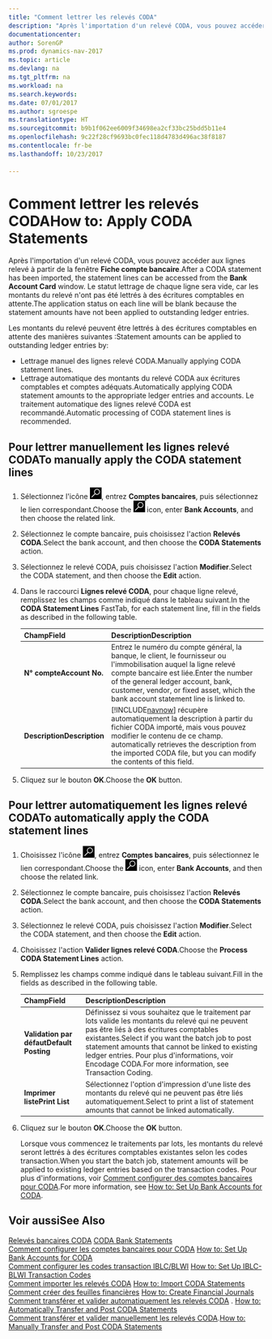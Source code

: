```yaml
---
title: "Comment lettrer les relevés CODA"
description: "Après l'importation d'un relevé CODA, vous pouvez accéder aux lignes relevé à partir de la fenêtre **Fiche compte bancaire**. Le statut lettrage de chaque ligne sera vide, car les montants du relevé n'ont pas été lettrés à des écritures comptables en attente."
documentationcenter: 
author: SorenGP
ms.prod: dynamics-nav-2017
ms.topic: article
ms.devlang: na
ms.tgt_pltfrm: na
ms.workload: na
ms.search.keywords: 
ms.date: 07/01/2017
ms.author: sgroespe
ms.translationtype: HT
ms.sourcegitcommit: b9b1f062ee6009f34698ea2cf33bc25bdd5b11e4
ms.openlocfilehash: 9c22f28cf9693bc0fec118d4783d496ac38f8187
ms.contentlocale: fr-be
ms.lasthandoff: 10/23/2017

---
```

# <a name="how-to-apply-coda-statements"></a><span data-ttu-id="2b8ae-104">Comment lettrer les relevés CODA</span><span class="sxs-lookup"><span data-stu-id="2b8ae-104">How to: Apply CODA Statements</span></span>
<span data-ttu-id="2b8ae-105">Après l'importation d'un relevé CODA, vous pouvez accéder aux lignes relevé à partir de la fenêtre **Fiche compte bancaire**.</span><span class="sxs-lookup"><span data-stu-id="2b8ae-105">After a CODA statement has been imported, the statement lines can be accessed from the **Bank Account Card** window.</span></span> <span data-ttu-id="2b8ae-106">Le statut lettrage de chaque ligne sera vide, car les montants du relevé n'ont pas été lettrés à des écritures comptables en attente.</span><span class="sxs-lookup"><span data-stu-id="2b8ae-106">The application status on each line will be blank because the statement amounts have not been applied to outstanding ledger entries.</span></span>  

<span data-ttu-id="2b8ae-107">Les montants du relevé peuvent être lettrés à des écritures comptables en attente des manières suivantes :</span><span class="sxs-lookup"><span data-stu-id="2b8ae-107">Statement amounts can be applied to outstanding ledger entries by:</span></span>  

-   <span data-ttu-id="2b8ae-108">Lettrage manuel des lignes relevé CODA.</span><span class="sxs-lookup"><span data-stu-id="2b8ae-108">Manually applying CODA statement lines.</span></span>  
-   <span data-ttu-id="2b8ae-109">Lettrage automatique des montants du relevé CODA aux écritures comptables et comptes adéquats.</span><span class="sxs-lookup"><span data-stu-id="2b8ae-109">Automatically applying CODA statement amounts to the appropriate ledger entries and accounts.</span></span> <span data-ttu-id="2b8ae-110">Le traitement automatique des lignes relevé CODA est recommandé.</span><span class="sxs-lookup"><span data-stu-id="2b8ae-110">Automatic processing of CODA statement lines is recommended.</span></span>  

## <a name="to-manually-apply-the-coda-statement-lines"></a><span data-ttu-id="2b8ae-111">Pour lettrer manuellement les lignes relevé CODA</span><span class="sxs-lookup"><span data-stu-id="2b8ae-111">To manually apply the CODA statement lines</span></span>  

1.  <span data-ttu-id="2b8ae-112">Sélectionnez l'icône ![Rechercher une page ou un état](../../media/ui-search/search_small.png "icône Rechercher une page ou un état"), entrez **Comptes bancaires**, puis sélectionnez le lien correspondant.</span><span class="sxs-lookup"><span data-stu-id="2b8ae-112">Choose the ![Search for Page or Report](../../media/ui-search/search_small.png "Search for Page or Report icon") icon, enter **Bank Accounts**, and then choose the related link.</span></span>  
2.  <span data-ttu-id="2b8ae-113">Sélectionnez le compte bancaire, puis choisissez l'action **Relevés CODA**.</span><span class="sxs-lookup"><span data-stu-id="2b8ae-113">Select the bank account, and then choose the **CODA Statements** action.</span></span>  
3.  <span data-ttu-id="2b8ae-114">Sélectionnez le relevé CODA, puis choisissez l'action **Modifier**.</span><span class="sxs-lookup"><span data-stu-id="2b8ae-114">Select the CODA statement, and then choose the **Edit** action.</span></span>  
4.  <span data-ttu-id="2b8ae-115">Dans le raccourci **Lignes relevé CODA**, pour chaque ligne relevé, remplissez les champs comme indiqué dans le tableau suivant.</span><span class="sxs-lookup"><span data-stu-id="2b8ae-115">In the **CODA Statement Lines** FastTab, for each statement line, fill in the fields as described in the following table.</span></span>  

    |<span data-ttu-id="2b8ae-116">Champ</span><span class="sxs-lookup"><span data-stu-id="2b8ae-116">Field</span></span>|<span data-ttu-id="2b8ae-117">Description</span><span class="sxs-lookup"><span data-stu-id="2b8ae-117">Description</span></span>|  
    |---------------------------------|---------------------------------------|  
    |<span data-ttu-id="2b8ae-118">**N° compte**</span><span class="sxs-lookup"><span data-stu-id="2b8ae-118">**Account No.**</span></span>|<span data-ttu-id="2b8ae-119">Entrez le numéro du compte général, la banque, le client, le fournisseur ou l'immobilisation auquel la ligne relevé compte bancaire est liée.</span><span class="sxs-lookup"><span data-stu-id="2b8ae-119">Enter the number of the general ledger account, bank, customer, vendor, or fixed asset, which the bank account statement line is linked to.</span></span>|  
    |<span data-ttu-id="2b8ae-120">**Description**</span><span class="sxs-lookup"><span data-stu-id="2b8ae-120">**Description**</span></span>|[!INCLUDE[navnow](../../includes/navnow_md.md)]<span data-ttu-id="2b8ae-121"> récupère automatiquement la description à partir du fichier CODA importé, mais vous pouvez modifier le contenu de ce champ.</span><span class="sxs-lookup"><span data-stu-id="2b8ae-121"> automatically retrieves the description from the imported CODA file, but you can modify the contents of this field.</span></span>|  

5.  <span data-ttu-id="2b8ae-122">Cliquez sur le bouton **OK**.</span><span class="sxs-lookup"><span data-stu-id="2b8ae-122">Choose the **OK** button.</span></span>  

## <a name="to-automatically-apply-the-coda-statement-lines"></a><span data-ttu-id="2b8ae-123">Pour lettrer automatiquement les lignes relevé CODA</span><span class="sxs-lookup"><span data-stu-id="2b8ae-123">To automatically apply the CODA statement lines</span></span>  

1.  <span data-ttu-id="2b8ae-124">Choisissez l'icône ![Page ou état pour la recherche](../../media/ui-search/search_small.png "icône Page ou état pour la recherche"), entrez **Comptes bancaires**, puis sélectionnez le lien correspondant.</span><span class="sxs-lookup"><span data-stu-id="2b8ae-124">Choose the ![Search for Page or Report](../../media/ui-search/search_small.png "Search for Page or Report icon") icon, enter **Bank Accounts**, and then choose the related link.</span></span>  
2.  <span data-ttu-id="2b8ae-125">Sélectionnez le compte bancaire, puis choisissez l'action **Relevés CODA**.</span><span class="sxs-lookup"><span data-stu-id="2b8ae-125">Select the bank account, and then choose the **CODA Statements** action.</span></span>  
3.  <span data-ttu-id="2b8ae-126">Sélectionnez le relevé CODA, puis choisissez l'action **Modifier**.</span><span class="sxs-lookup"><span data-stu-id="2b8ae-126">Select the CODA statement, and then choose the **Edit** action.</span></span>  
4.  <span data-ttu-id="2b8ae-127">Choisissez l'action **Valider lignes relevé CODA**.</span><span class="sxs-lookup"><span data-stu-id="2b8ae-127">Choose the **Process CODA Statement Lines** action.</span></span>  
5.  <span data-ttu-id="2b8ae-128">Remplissez les champs comme indiqué dans le tableau suivant.</span><span class="sxs-lookup"><span data-stu-id="2b8ae-128">Fill in the fields as described in the following table.</span></span>  

    |<span data-ttu-id="2b8ae-129">Champ</span><span class="sxs-lookup"><span data-stu-id="2b8ae-129">Field</span></span>|<span data-ttu-id="2b8ae-130">Description</span><span class="sxs-lookup"><span data-stu-id="2b8ae-130">Description</span></span>|  
    |---------------------------------|---------------------------------------|  
    |<span data-ttu-id="2b8ae-131">**Validation par défaut**</span><span class="sxs-lookup"><span data-stu-id="2b8ae-131">**Default Posting**</span></span>|<span data-ttu-id="2b8ae-132">Définissez si vous souhaitez que le traitement par lots valide les montants du relevé qui ne peuvent pas être liés à des écritures comptables existantes.</span><span class="sxs-lookup"><span data-stu-id="2b8ae-132">Select if you want the batch job to post statement amounts that cannot be linked to existing ledger entries.</span></span> <span data-ttu-id="2b8ae-133">Pour plus d'informations, voir Encodage CODA.</span><span class="sxs-lookup"><span data-stu-id="2b8ae-133">For more information, see Transaction Coding.</span></span>|  
    |<span data-ttu-id="2b8ae-134">**Imprimer liste**</span><span class="sxs-lookup"><span data-stu-id="2b8ae-134">**Print List**</span></span>|<span data-ttu-id="2b8ae-135">Sélectionnez l'option d'impression d'une liste des montants du relevé qui ne peuvent pas être liés automatiquement.</span><span class="sxs-lookup"><span data-stu-id="2b8ae-135">Select to print a list of statement amounts that cannot be linked automatically.</span></span>|  

6.  <span data-ttu-id="2b8ae-136">Cliquez sur le bouton **OK**.</span><span class="sxs-lookup"><span data-stu-id="2b8ae-136">Choose the **OK** button.</span></span>  

    <span data-ttu-id="2b8ae-137">Lorsque vous commencez le traitements par lots, les montants du relevé seront lettrés à des écritures comptables existantes selon les codes transaction.</span><span class="sxs-lookup"><span data-stu-id="2b8ae-137">When you start the batch job, statement amounts will be applied to existing ledger entries based on the transaction codes.</span></span> <span data-ttu-id="2b8ae-138">Pour plus d'informations, voir [Comment configurer des comptes bancaires pour CODA](how-to-set-up-bank-accounts-for-coda.md).</span><span class="sxs-lookup"><span data-stu-id="2b8ae-138">For more information, see [How to: Set Up Bank Accounts for CODA](how-to-set-up-bank-accounts-for-coda.md).</span></span>  

## <a name="see-also"></a><span data-ttu-id="2b8ae-139">Voir aussi</span><span class="sxs-lookup"><span data-stu-id="2b8ae-139">See Also</span></span>  
 <span data-ttu-id="2b8ae-140">[Relevés bancaires CODA](coda-bank-statements.md) </span><span class="sxs-lookup"><span data-stu-id="2b8ae-140">[CODA Bank Statements](coda-bank-statements.md) </span></span>  
 <span data-ttu-id="2b8ae-141">[Comment configurer les comptes bancaires pour CODA](how-to-set-up-bank-accounts-for-coda.md) </span><span class="sxs-lookup"><span data-stu-id="2b8ae-141">[How to: Set Up Bank Accounts for CODA](how-to-set-up-bank-accounts-for-coda.md) </span></span>  
 <span data-ttu-id="2b8ae-142">[Comment configurer les codes transaction IBLC/BLWI](how-to-set-up-iblc-blwi-transaction-codes.md) </span><span class="sxs-lookup"><span data-stu-id="2b8ae-142">[How to: Set Up IBLC-BLWI Transaction Codes](how-to-set-up-iblc-blwi-transaction-codes.md) </span></span>  
 <span data-ttu-id="2b8ae-143">[Comment importer les relevés CODA](how-to-import-coda-statements.md) </span><span class="sxs-lookup"><span data-stu-id="2b8ae-143">[How to: Import CODA Statements](how-to-import-coda-statements.md) </span></span>  
 <span data-ttu-id="2b8ae-144">[Comment créer des feuilles financières](how-to-create-financial-journals.md) </span><span class="sxs-lookup"><span data-stu-id="2b8ae-144">[How to: Create Financial Journals](how-to-create-financial-journals.md) </span></span>  
 <span data-ttu-id="2b8ae-145">[Comment transférer et valider automatiquement les relevés CODA](how-to-automatically-transfer-and-post-coda-statements.md) . </span><span class="sxs-lookup"><span data-stu-id="2b8ae-145">[How to: Automatically Transfer and Post CODA Statements](how-to-automatically-transfer-and-post-coda-statements.md) </span></span>  
 <span data-ttu-id="2b8ae-146">[Comment transférer et valider manuellement les relevés CODA](how-to-manually-transfer-and-post-coda-statements.md).</span><span class="sxs-lookup"><span data-stu-id="2b8ae-146">[How to: Manually Transfer and Post CODA Statements](how-to-manually-transfer-and-post-coda-statements.md)</span></span>

